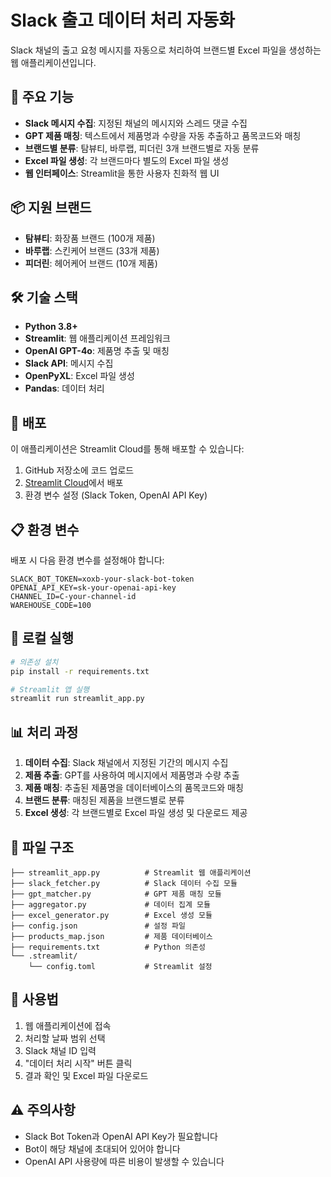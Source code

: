 # Slack 출고 데이터 처리 자동화

Slack 채널의 출고 요청 메시지를 자동으로 처리하여 브랜드별 Excel 파일을 생성하는 웹 애플리케이션입니다.

## 🚀 주요 기능

- **Slack 메시지 수집**: 지정된 채널의 메시지와 스레드 댓글 수집
- **GPT 제품 매칭**: 텍스트에서 제품명과 수량을 자동 추출하고 품목코드와 매칭
- **브랜드별 분류**: 탐뷰티, 바루랩, 피더린 3개 브랜드별로 자동 분류
- **Excel 파일 생성**: 각 브랜드마다 별도의 Excel 파일 생성
- **웹 인터페이스**: Streamlit을 통한 사용자 친화적 웹 UI

## 📦 지원 브랜드

- **탐뷰티**: 화장품 브랜드 (100개 제품)
- **바루랩**: 스킨케어 브랜드 (33개 제품)  
- **피더린**: 헤어케어 브랜드 (10개 제품)

## 🛠️ 기술 스택

- **Python 3.8+**
- **Streamlit**: 웹 애플리케이션 프레임워크
- **OpenAI GPT-4o**: 제품명 추출 및 매칭
- **Slack API**: 메시지 수집
- **OpenPyXL**: Excel 파일 생성
- **Pandas**: 데이터 처리

## 🚀 배포

이 애플리케이션은 Streamlit Cloud를 통해 배포할 수 있습니다:

1. GitHub 저장소에 코드 업로드
2. [Streamlit Cloud](https://share.streamlit.io/)에서 배포
3. 환경 변수 설정 (Slack Token, OpenAI API Key)

## 📋 환경 변수

배포 시 다음 환경 변수를 설정해야 합니다:

```
SLACK_BOT_TOKEN=xoxb-your-slack-bot-token
OPENAI_API_KEY=sk-your-openai-api-key
CHANNEL_ID=C-your-channel-id
WAREHOUSE_CODE=100
```

## 🔧 로컬 실행

```bash
# 의존성 설치
pip install -r requirements.txt

# Streamlit 앱 실행
streamlit run streamlit_app.py
```

## 📊 처리 과정

1. **데이터 수집**: Slack 채널에서 지정된 기간의 메시지 수집
2. **제품 추출**: GPT를 사용하여 메시지에서 제품명과 수량 추출
3. **제품 매칭**: 추출된 제품명을 데이터베이스의 품목코드와 매칭
4. **브랜드 분류**: 매칭된 제품을 브랜드별로 분류
5. **Excel 생성**: 각 브랜드별로 Excel 파일 생성 및 다운로드 제공

## 📁 파일 구조

```
├── streamlit_app.py          # Streamlit 웹 애플리케이션
├── slack_fetcher.py          # Slack 데이터 수집 모듈
├── gpt_matcher.py            # GPT 제품 매칭 모듈
├── aggregator.py             # 데이터 집계 모듈
├── excel_generator.py        # Excel 생성 모듈
├── config.json               # 설정 파일
├── products_map.json         # 제품 데이터베이스
├── requirements.txt          # Python 의존성
└── .streamlit/
    └── config.toml           # Streamlit 설정
```

## 🎯 사용법

1. 웹 애플리케이션에 접속
2. 처리할 날짜 범위 선택
3. Slack 채널 ID 입력
4. "데이터 처리 시작" 버튼 클릭
5. 결과 확인 및 Excel 파일 다운로드

## ⚠️ 주의사항

- Slack Bot Token과 OpenAI API Key가 필요합니다
- Bot이 해당 채널에 초대되어 있어야 합니다
- OpenAI API 사용량에 따른 비용이 발생할 수 있습니다